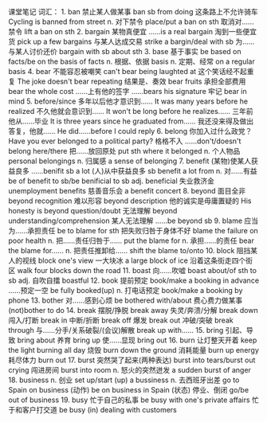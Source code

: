 课堂笔记
词汇：
    1.  ban
        禁止某人做某事      ban sb from doing
        这条路上不允许骑车  Cycling is banned from street
        n. 对下禁令         place/put a ban on sth
        取消对......禁令    lift a ban on sth
    2.  bargain
        某物真便宜              ......is a real bargain
        淘到一些便宜货          pick up a few bargains
        与某人达成交易          strike a bargin/deal with sb
        为......与某人讨价还价  bargain with sb about sth
    3.  base
        基于事实        be based on facts/be on the basis of facts
        n. 根据、依据   basis
        n. 定期、经常   on a regular basis
    4.  bear
        不能容忍被嘲笑      can't bear being laughted at
        这个笑话经不起重复  The joke doesn't bear repeating
        结果是、奏效        bear fruits
        承担全部费用        bear the whole cost
        ......上有他的签字  ......bears his signature
        牢记                bear in mind
    5.  before/since
        多年以后他才意识到......        It was many years before he realized
        不久他就会意识到......          It won't be long before he realizes......
        三年前他从......毕业            It is three years since he graduated from......
        我还没来得及做出答复，他就......    He did......before I could reply
    6.  belong
        你加入过什么政党？      Have you ever belonged to a political party?
        格格不入                ......don't/doesn't belong here/there
        把......放回原处        put sth where it belonged
        n. 个人物品             personal belongings
        n. 归属感               a sense of belonging
    7.  benefit
        (某物)使某人获益良多    ......benifit sb a lot
        (人)从中获益良多        sb benefit a lot from
        n. 对......有益         be of benefit to sb/be benificial to sb
        adj.                    beneficial
        失业救济金              unemployment benefits
        慈善音乐会              a benefit concert
    8.  beyond
        面目全非                beyond recognition
        难以形容                beyond description
        他的诚实是毋庸置疑的    His honesty is beyond question/doubt
        无法理解                beyond understanding/comprehension
        某人无法理解            ......be beyond sb
    9.  blame
        应当为......承担责任        be to blame for sth
        把失败归咎于身体不好        blame the failure on poor health
        n. 把......责任归咎于...... put the blame for
        n. 承担......的责任         bear the blame for......
        n. 把责任推卸给......       shift the blame to/onto
    10. block
        阻挡某人的视线          block one's view
        一大块冰                a large block of ice
        沿着这条街走四个街区    walk four blocks down the road
    11. boast
        向......吹嘘        boast about/of sth to sb
        adj. 自吹自擂       boastful
    12. book
        提前预定            book/make a booking in advance
        ......预定一空      be fully booked(up)
        n. 打电话预定       book/make a booking by phone
    13. bother
        对......感到心烦    be bothered with/about
        费心费力做某事      (not)bother to do
    14. break
        摆脱/挣脱                       break away
        失灵/奔溃/分解                  break down
        闯入/打断                       break in
        中断/折断                       break off
        爆发                            break out
        冲破/突破                       break through
        与......分手/关系破裂/(会议)解散    break up with......
    15. bring
        引起、导致      bring about
        养育            bring up
        使......显现    bring out
    16. burn
        让灯整天开着    keep the light burning all day
        烧毁            burn down the ground
        消耗能量        burn up energy
        耗尽体力        burn out
    17. burst
        突然哭了起来(两种表达)  burst into tears/burst out crying
        闯进房间                burst into room
        n. 怒火的突然迸发       a sudden burst of anger
    18. business
        n. 创业             set up/start (up) a bussiness
        n. 去西班牙出差     go to Spain on business (动作)
                            be on business in Spain (状态)
        停业、倒闭          go/be out of business
    19. busy
        忙于自己的私事      be busy with one's private affairs
        忙于和客户打交道    be busy (in) dealing with customers

